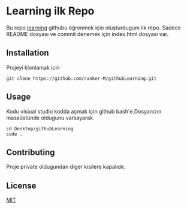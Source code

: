 # Learning ilk Repo

Bu repo [learning](https://docs.github.com/en/github/creating-cloning-and-archiving-repositories/cloning-a-repository) githubu öğrenmek için oluşturdugum ilk repo. Sadece README dosyası ve commit denemek için index.html dosyası var.

## Installation

Projeyi klonlamak icin

```
git clone https://github.com/ranker-M/githubLearning.git
```

## Usage

Kodu visiual studio kodda açmak için github bash'e.Dosyanızın masaüstünde oldugunu varsayarak.

```
cd Desktop/githubLearning
code .
```

## Contributing

Proje private oldugundan diger kisilere kapalıdır.

## License

[MIT](https://github.com/ranker-M/githubLearning/blob/main/LICENSE)
